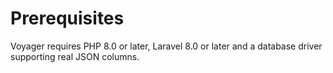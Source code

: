 # Prerequisites

Voyager requires PHP 8.0 or later, Laravel 8.0 or later and a database driver supporting real JSON columns. 